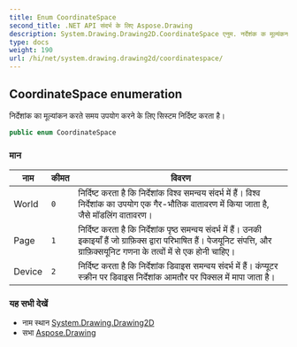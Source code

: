 ```yaml
---
title: Enum CoordinateSpace
second_title: .NET API संदर्भ के लिए Aspose.Drawing
description: System.Drawing.Drawing2D.CoordinateSpace एनुम. नर्देशंक क मूल्यंकन करते समय उपयग करने के लए सस्टम नर्दष्ट करत है
type: docs
weight: 190
url: /hi/net/system.drawing.drawing2d/coordinatespace/
---
```

## CoordinateSpace enumeration

निर्देशांक का मूल्यांकन करते समय उपयोग करने के लिए सिस्टम निर्दिष्ट करता है।

```csharp
public enum CoordinateSpace
```

### मान

| नाम | कीमत | विवरण |
| --- | --- | --- |
| World | `0` | निर्दिष्ट करता है कि निर्देशांक विश्व समन्वय संदर्भ में हैं। विश्व निर्देशांक का उपयोग एक गैर-भौतिक वातावरण में किया जाता है, जैसे मॉडलिंग वातावरण। |
| Page | `1` | निर्दिष्ट करता है कि निर्देशांक पृष्ठ समन्वय संदर्भ में हैं। उनकी इकाइयाँ हैं जो ग्राफ़िक्स द्वारा परिभाषित हैं। पेजयूनिट संपत्ति, और ग्राफ़िक्सयूनिट गणना के तत्वों में से एक होनी चाहिए। |
| Device | `2` | निर्दिष्ट करता है कि निर्देशांक डिवाइस समन्वय संदर्भ में हैं। कंप्यूटर स्क्रीन पर डिवाइस निर्देशांक आमतौर पर पिक्सल में मापा जाता है। |

### यह सभी देखें

* नाम स्थान [System.Drawing.Drawing2D](../../system.drawing.drawing2d/)
* सभा [Aspose.Drawing](../../)


